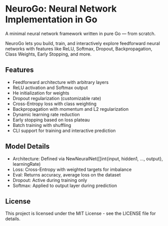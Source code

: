 # NeuroGo: Neural Network Implementation in Go

A minimal neural network framework written in pure Go — from scratch.

NeuroGo lets you build, train, and interactively explore feedforward neural networks with features like ReLU, Softmax, Dropout, Backpropagation, Class Weights, Early Stopping, and more.

## Features

- Feedforward architecture with arbitrary layers
- ReLU activation and Softmax output
- He initialization for weights
- Dropout regularization (customizable rate)
- Cross-Entropy loss with class weighting
- Backpropagation with momentum and L2 regularization
- Dynamic learning rate reduction
- Early stopping based on loss plateau
- Batch training with shuffling
- CLI support for training and interactive prediction

## Model Details

- Architecture: Defined via NewNeuralNet([]int{input, hidden1, ..., output}, learningRate)
- Loss: Cross-Entropy with weighted targets for imbalance
- Eval: Returns accuracy, average loss on the dataset
- Dropout: Active during training only
- Softmax: Applied to output layer during prediction

## License

This project is licensed under the MIT License - see the LICENSE file for details. 